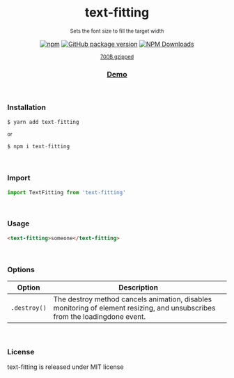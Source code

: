 <div align="center">
<br>

<h1>text-fitting</h1>

<p><sup>Sets the font size to fill the target width</sup></p>

[![npm](https://img.shields.io/npm/v/text-fitting.svg?colorB=brightgreen)](https://www.npmjs.com/package/text-fitting)
[![GitHub package version](https://img.shields.io/github/package-json/v/ux-ui-pro/text-fitting.svg)](https://github.com/ux-ui-pro/text-fitting)
[![NPM Downloads](https://img.shields.io/npm/dm/text-fitting.svg?style=flat)](https://www.npmjs.org/package/text-fitting)

<p><sup><a href="https://bundlephobia.com/package/text-fitting">700B gzipped</a></sup></p>
<h3><a href="https://ux-ui-pro.github.io/text-fitting/dist/">Demo</a></h3>

</div>
<br>

### Installation
```javascript
$ yarn add text-fitting
```
<sup>or</sup>
```javascript
$ npm i text-fitting
```
<br>

### Import
```javascript
import TextFitting from 'text-fitting'
```
<br>

### Usage
```HTML
<text-fitting>someone</text-fitting>
```
<br>

### Options
| Option | Description |
| --- | --- |
| `.destroy()` | The destroy method cancels animation, disables monitoring of element resizing, and unsubscribes from the loadingdone event. |
<br>

### License
text-fitting is released under MIT license